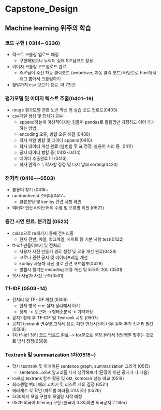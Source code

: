 # Capstone_Design

## Machine learning 위주의 학습

### 코드 구현 ( 0314~ 0330)
- 텍스트 크롤링 업로드 예정
  - 구현해봤으나 누락이 심해 SiY님코드 활용. 
- 이미지 크롤링 코드업로드 완료
  - SuY님이 주신 자동 클릭코드 (webdriver, 자동 클릭 코드) 바탕으로 html에서 태그 뽑아서 크롤링하기
- 월말까지 csv 모으기 성공. 약 7천건

### 평가모델 및 이미지 텍스트 추출(0401~16)
- rouge 평가모델 관련 노션 작성 겸 실습 코드 업로드(0403)
- csv파일 생성 및 합치기 공부
  - append하는게 이상적이지만 힘들어 pandas로 컬럼명만 지정하고 이어 추가하는 방법
  - encoding 오류, 병합 오류 해결 (0408)
  - 학사 파일 병합 및 데이터 append(0410)
  - 학사 데이터 개선 완료 (셀병합 및 표 정정, 불용어 처리 등  _0411)
  - 공지 데이터 병합 중( 0412~0414)
  - 데이터 추출완료 !!! (0416)
  - 학사 인덱스 누락사항 정정 및 다시 날짜 sorting(0420)
 
### 전처리 (0416~~0503)
- 불용어 찾기 (0416~
- randomforest 스터디(0417~
  - 클론코딩 및 konlpy  관련 사항 확인
- 벡터화 연산 라이브러리 수정 및 오류명 확인 (0522)

### 중간 시연 완료. 분기점 (0523)
- colab으로 re패키지 통해 전처리중 
  - 현재 전번, 메일, 학교메일, 사이트 등 기본 사항 test(0422)
- tf-idf 만들어보기 및 전처리
  - 사용자 사전 만들기 경로 설정 및 오류 개선 완료(0428)
  - 코로나 관련 공지 및 데이터프레임 개선
  - konlpy 사용자 사전 경로 관련 코드첨부(0429)
  - 병합시 생기는 encoding 오류 개선 및 외국어 처리 (0501)
- 학사 사용자 사전 구축(0501)

### Tf-IDF (0503~14)
- 전처리 및 TF-IDF 개선 (0506)
  - 현재 병목 ㅠㅠ 절차 정리해서 하기
  - 정제 -> 토큰화 ->형태소분석-> 기타과정
- 공지1 정제 후 TF-IDF 및 Textrank 시도 (0507)
- 공지1 textrank 변수명 고쳐서 성공. 다만 연산시간이 너무 길어 추가 전처리 필요 (0508)
- 1차 tf-idf 정리 코드 업로드 완료 -> for문으로 문장 돌려서 정방행렬 맞추는 것으로 방식 정정(0509)

### Textrank 및 summarization 1차(0515~)
- 학사 textrank 및 이에따른 sentence graph, summarization 그리기 (0515)
  - sentence 그래프 알고리즘 다시 생각해보기 (문장이 아닌 공지가 다 나옴)
- lovit님 textrank 함수 활용 및 okt, komoran 성능 비교 (0519)
- 희소행렬 벡터 에러 고치기 및 리스트 제외 결정 (0521)
- 에러개수 각 확인 (파트별 에러율 5%이하) (0526)
- 5/30까지 모델 구현후 모델링 시작 예정
- 0529 외국어 filtering 구현 (한국어 0.3이하면 외국공지로 filter)

